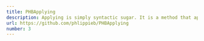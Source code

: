 ```yaml
---
title: PHBApplying
description: Applying is simply syntactic sugar. It is a method that applies a given closure to a receiving object
url: https://github.com/phlippieb/PHBApplying
number: 3
---
```


